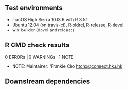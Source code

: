## Test environments
* macOS High Sierra 10.13.6 with R 3.5.1
* Ubuntu 12.04 (on travis-ci), R-oldrel, R-release, R-devel
* win-builder (devel and release)

## R CMD check results
0 ERRORs | 0 WARNINGs | 1 NOTE
* NOTE: Maintainer: 'Frankie Cho <htcho@connect.hku.hk>'

## Downstream dependencies